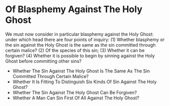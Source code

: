 # Of Blasphemy Against The Holy Ghost

We must now consider in particular blasphemy against the Holy Ghost: under which head there are four points of inquiry:
(1) Whether blasphemy or the sin against the Holy Ghost is the same as the sin committed through certain malice?
(2) Of the species of this sin;
(3) Whether it can be forgiven?
(4) Whether it is possible to begin by sinning against the Holy Ghost before committing other sins?

* Whether The Sin Against The Holy Ghost Is The Same As The Sin Committed Through Certain Malice?
* Whether It Is Fitting To Distinguish Six Kinds Of Sin Against The Holy Ghost?
* Whether The Sin Against The Holy Ghost Can Be Forgiven?
* Whether A Man Can Sin First Of All Against The Holy Ghost?